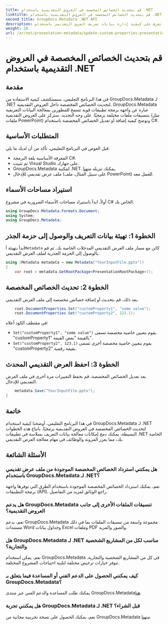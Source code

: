```yaml
---
title: قم بتحديث الخصائص المخصصة في العروض التقديمية باستخدام .NET
linktitle: قم بتحديث الخصائص المخصصة في العروض التقديمية باستخدام .NET
second_title: GroupDocs.Metadata .NET API
description: تعرف على كيفية إدارة بيانات تعريف العرض التقديمي باستخدام GroupDocs.Metadata لـ .NET. قم بتحديث الخصائص المخصصة بكفاءة في ملفات PowerPoint.
weight: 16
url: /ar/net/presentation-metadata/update-custom-properties-presentations/
---
```


# قم بتحديث الخصائص المخصصة في العروض التقديمية باستخدام .NET

## مقدمة
في هذا البرنامج التعليمي، سنستكشف كيفية الاستفادة من GroupDocs.Metadata لـ .NET لتحديث الخصائص المخصصة داخل العروض التقديمية. GroupDocs.Metadata عبارة عن واجهة برمجة تطبيقات قوية تسمح للمطورين بمعالجة البيانات التعريفية بتنسيقات ملفات مختلفة برمجيًا. على وجه التحديد، سنركز على العروض التقديمية (مثل ملفات PowerPoint) ونوضح كيفية إضافة أو تعديل الخصائص المخصصة باستخدام C#.
## المتطلبات الأساسية
قبل الغوص في البرنامج التعليمي، تأكد من أن لديك ما يلي:
- المعرفة الأساسية بلغة البرمجة C#.
- تم تثبيت Visual Studio على جهازك.
-  GroupDocs.Metadata لمكتبة .NET. يمكنك تنزيله من[هنا](https://releases.groupdocs.com/metadata/net/).
- ملف عرض تقديمي للإدخال (على سبيل المثال، ملف PowerPoint) للعمل معه.

## استيراد مساحات الأسماء
أولاً، ابدأ باستيراد مساحات الأسماء الضرورية في مشروع C# الخاص بك.
```csharp
using GroupDocs.Metadata.Formats.Document;
using System;
using GroupDocs.Metadata;
```
## الخطوة 1: تهيئة بيانات التعريف والوصول إلى حزمة الجذر
 ابدأ بتهيئة أ`Metadata` كائن مع مسار ملف العرض التقديمي المدخلات الخاصة بك. ثم قم بالوصول إلى الحزمة الجذرية لملف العرض التقديمي.
```csharp
using (Metadata metadata = new Metadata("YourInputFile.pptx"))
{
    var root = metadata.GetRootPackage<PresentationRootPackage>();
```
## الخطوة 2: تحديث الخصائص المخصصة
بعد ذلك، قم بتحديث أو إضافة خصائص مخصصة إلى ملف العرض التقديمي.
```csharp
    root.DocumentProperties.Set("customProperty1", "some value");
    root.DocumentProperties.Set("customProperty2", 123.1);
```
في مقتطف الكود أعلاه:
- `Set("customProperty1", "some value")` يقوم بتعيين خاصية مخصصة تسمى "customProperty1" بالقيمة "بعض القيمة".
- `Set("customProperty2", 123.1)` يقوم بتعيين خاصية مخصصة أخرى تسمى "customProperty2" بقيمة رقمية.
## الخطوة 3: احفظ العرض التقديمي المحدث
بعد تعديل الخصائص المخصصة، قم بحفظ التغييرات مرة أخرى في ملف العرض التقديمي للإدخال.
```csharp
    metadata.Save("YourInputFile.pptx");
}
```

## خاتمة
في هذا البرنامج التعليمي، أوضحنا كيفية استخدام GroupDocs.Metadata لـ .NET لتحديث الخصائص المخصصة في العروض التقديمية برمجيًا. باتباع هذه الخطوات البسيطة، يمكنك دمج إمكانات معالجة بيانات التعريف بسلاسة في تطبيقات .NET الخاصة بك، مما يعزز المرونة والوظائف في مهام معالجة العرض التقديمي.

## الأسئلة الشائعة
### هل يمكنني استرداد الخصائص المخصصة الموجودة من ملف عرض تقديمي باستخدام GroupDocs.Metadata لـ .NET؟
نعم، يمكنك استرداد الخصائص المخصصة الموجودة باستخدام الطرق التي توفرها واجهة برمجة التطبيقات (API). راجع الوثائق لمزيد من التفاصيل.
### هل يدعم GroupDocs.Metadata تنسيقات الملفات الأخرى إلى جانب العروض التقديمية؟
نعم، يدعم GroupDocs.Metadata مجموعة واسعة من تنسيقات الملفات بما في ذلك مستندات Word وجداول بيانات Excel وملفات PDF والصور والمزيد.
### هل GroupDocs.Metadata لـ .NET مناسب لكل من المشاريع الشخصية والتجارية؟
نعم، يمكن استخدام GroupDocs.Metadata في كل من المشاريع الشخصية والتجارية. تتوفر خيارات ترخيص مختلفة لتلبية احتياجات المشروع المختلفة.
### كيف يمكنني الحصول على الدعم الفني أو المساعدة فيما يتعلق بـ GroupDocs.Metadata؟
 يمكنك طلب المساعدة والدعم الفني عبر منتدى GroupDocs.Metadata[هنا](https://forum.groupdocs.com/c/metadata/14).
### هل يمكنني تجربة GroupDocs.Metadata لـ .NET قبل الشراء؟
 نعم، يمكنك الحصول على نسخة تجريبية مجانية من GroupDocs.Metadata من[هنا](https://releases.groupdocs.com/).